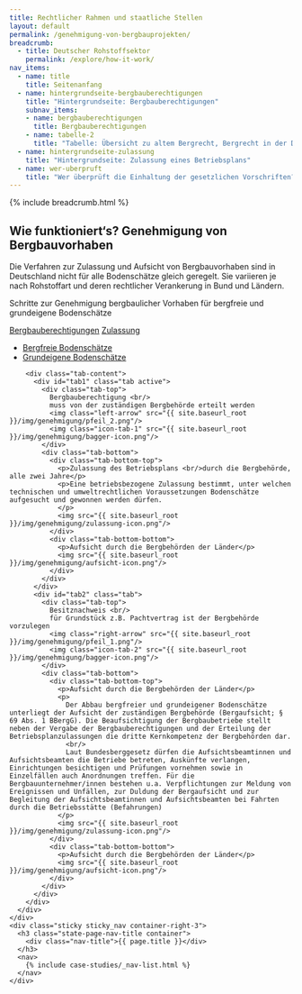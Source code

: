 ```yaml
---
title: Rechtlicher Rahmen und staatliche Stellen
layout: default
permalink: /genehmigung-von-bergbauprojekten/
breadcrumb:
  - title: Deutscher Rohstoffsektor
    permalink: /explore/how-it-work/
nav_items:
  - name: title
    title: Seitenanfang
  - name: hintergrundseite-bergbauberechtigungen
    title: "Hintergrundseite: Bergbauberechtigungen"
    subnav_items:
    - name: bergbauberechtigungen
      title: Bergbauberechtigungen
    - name: tabelle-2
      title: "Tabelle: Übersicht zu altem Bergrecht, Bergrecht in der DDR und neuem Bergrecht"
  - name: hintergrundseite-zulassung
    title: "Hintergrundseite: Zulassung eines Betriebsplans"
  - name: wer-uberpruft
    title: "Wer überprüft die Einhaltung der gesetzlichen Vorschriften?"
---
```


<main class="container-page-wrapper layout-state-pages">
  <section class="container" style="position: relative;">
    {% include breadcrumb.html %}
    <h1 id="title">
      Wie funktioniert‘s? Genehmigung von Bergbauvorhaben
    </h1>
    <div class="container-left-9">
      <section id="intro" style="position: relative;">
        <p>
          Die Verfahren zur Zulas­sung und Aufsicht von Bergbauvorhaben sind in Deutschland nicht für alle Bodenschätze gleich geregelt. Sie variieren je nach Rohstoffart und deren rechtlicher Verankerung in Bund und Ländern.
        </p>
        <p>
          Schritte zur Genehmigung bergbaulicher Vorhaben für bergfreie und grundeigene Bodenschätze
        </p>
      </section>
      <section>
        <a href="{{ site.lang | url_lang_prefix  }}/genehmigung-von-bergbauprojekten/bergbauberechtigungen/" >
        Bergbauberechtigungen</a>
        <a href="{{ site.lang | url_lang_prefix  }}/genehmigung-von-bergbauprojekten/zulassung/">Zulassung</a>
      </section>
      <div class="tabs">
        <ul class="tab-links">
            <li class="active"><a href="#tab1">Bergfreie Bodenschätze</a></li>
            <li><a href="#tab2">Grundeigene Bodenschätze</a></li>
        </ul>

        <div class="tab-content">
          <div id="tab1" class="tab active">
            <div class="tab-top">
              Bergbauberechtigung <br/>
              muss von der zuständigen Bergbehörde erteilt werden
              <img class="left-arrow" src="{{ site.baseurl_root }}/img/genehmigung/pfeil_2.png"/>
              <img class="icon-tab-1" src="{{ site.baseurl_root }}/img/genehmigung/bagger-icon.png"/>
            </div>
            <div class="tab-bottom">
              <div class="tab-bottom-top">
                <p>Zulassung des Betriebsplans <br/>durch die Bergbehörde, alle zwei Jahre</p>
                <p>Eine betriebsbezogene Zulassung bestimmt, unter welchen technischen und umweltrechtlichen Voraussetzungen Bodenschätze aufgesucht und gewonnen werden dürfen.
                </p>
                <img src="{{ site.baseurl_root }}/img/genehmigung/zulassung-icon.png"/>
              </div>
              <div class="tab-bottom-bottom">
                <p>Aufsicht durch die Bergbehörden der Länder</p>
                <img src="{{ site.baseurl_root }}/img/genehmigung/aufsicht-icon.png"/>
              </div>
            </div>
          </div>
          <div id="tab2" class="tab">
            <div class="tab-top">
              Besitznachweis <br/>
              für Grundstück z.B. Pachtvertrag ist der Bergbehörde vorzulegen
              <img class="right-arrow" src="{{ site.baseurl_root }}/img/genehmigung/pfeil_1.png"/>
              <img class="icon-tab-2" src="{{ site.baseurl_root }}/img/genehmigung/bagger-icon.png"/>
            </div>
            <div class="tab-bottom">
              <div class="tab-bottom-top">
                <p>Aufsicht durch die Bergbehörden der Länder</p>
                <p>
                  Der Abbau bergfreier und grundeigener Bodenschätze unterliegt der Aufsicht der zuständigen Bergbehörde (Bergaufsicht; § 69 Abs. 1 BBergG). Die Beaufsichtigung der Bergbaubetriebe stellt neben der Vergabe der Bergbauberechtigungen und der Erteilung der Betriebsplanzulassungen die dritte Kernkompetenz der Bergbehörden dar.
                  <br/>
                  Laut Bundesberggesetz dürfen die Aufsichtsbeamtinnen und Aufsichtsbeamten die Betriebe betreten, Auskünfte verlangen, Einrichtungen besichtigen und Prüfungen vornehmen sowie in Einzelfällen auch Anordnungen treffen. Für die Bergbauunternehmer/innen bestehen u.a. Verpflichtungen zur Meldung von Ereignissen und Unfällen, zur Duldung der Bergaufsicht und zur Begleitung der Aufsichtsbeamtinnen und Aufsichtsbeamten bei Fahrten durch die Betriebsstätte (Befahrungen)
                </p>
                <img src="{{ site.baseurl_root }}/img/genehmigung/zulassung-icon.png"/>
              </div>
              <div class="tab-bottom-bottom">
                <p>Aufsicht durch die Bergbehörden der Länder</p>
                <img src="{{ site.baseurl_root }}/img/genehmigung/aufsicht-icon.png"/>
              </div>
            </div>
          </div>
        </div>
      </div>
    </div>
    <div class="sticky sticky_nav container-right-3">
      <h3 class="state-page-nav-title container">
        <div class="nav-title">{{ page.title }}</div>
      </h3>
      <nav>
        {% include case-studies/_nav-list.html %}
      </nav>
    </div>
  </section>
</main>

<script type="text/javascript" src="{{ site.baseurl_root }}/js/lib/static.min.js" charset="utf-8"></script>
<script>
jQuery(document).ready(function() {
    jQuery('.tabs .tab-links a').on('click', function(e)  {
        var currentAttrValue = jQuery(this).attr('href');

        // Show/Hide Tabs
        jQuery('.tabs ' + currentAttrValue).show().siblings().hide();

        // Change/remove current tab to active
        jQuery(this).parent('li').addClass('active').siblings().removeClass('active');

        e.preventDefault();
    });
});
</script>
